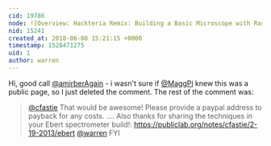 ```yaml
---
cid: 19786
node: ![Overview: Hackteria Remix: Building a Basic Microscope with Raspberry Pi](../notes/partsandcrafts/11-26-2017/building-a-raspberry-pi-microscope)
nid: 15241
created_at: 2018-06-08 15:21:15 +0000
timestamp: 1528471275
uid: 1
author: warren
---
```


Hi, good call [@amirberAgain](/profile/amirberAgain) - i wasn't sure if [@MaggPi](/profile/MaggPi) knew this was a public page, so I just deleted the comment. The rest of the comment was:

> [@cfastie](/profile/cfastie) That would be awesome! Please provide a paypal address to payback for any costs. .... Also thanks for sharing the techniques in your Ebert spectrometer build!: https://publiclab.org/notes/cfastie/2-19-2013/ebert [@warren](/profile/warren) FYI